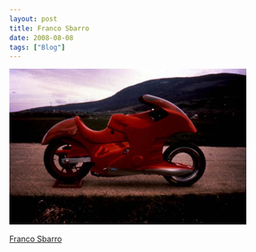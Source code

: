 ```yaml
---
layout: post
title: Franco Sbarro
date: 2008-08-08
tags: ["Blog"]
---
```


![](k3Im6rfOqcejk1qe3IHg6xG6_500.jpg)  

[Franco Sbarro](http://www.burningart.com/meico/moto/sbarro/)